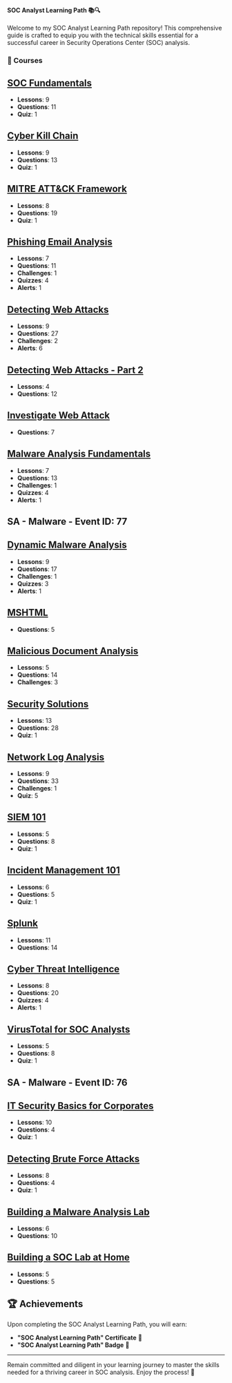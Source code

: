 #### SOC Analyst Learning Path 📚🔍

Welcome to my SOC Analyst Learning Path repository! This comprehensive guide is crafted to equip you with the technical skills essential for a successful career in Security Operations Center (SOC) analysis.

### 📘 Courses
## [SOC Fundamentals](SOC_Fundamentals/README.md)
- **Lessons**: 9
- **Questions**: 11
- **Quiz**: 1
## [Cyber Kill Chain](Cyber_Kill_Chain/README.md)
- **Lessons**: 9
- **Questions**: 13
- **Quiz**: 1
## [MITRE ATT&CK Framework](MITRE_ATTCK_Framework/README.md)
- **Lessons**: 8
- **Questions**: 19
- **Quiz**: 1
## [Phishing Email Analysis](Phishing_Email_Analysis/README.md)
- **Lessons**: 7
- **Questions**: 11
- **Challenges**: 1
- **Quizzes**: 4
- **Alerts**: 1
## [Detecting Web Attacks](Detecting_Web_Attacks/README.md)
- **Lessons**: 9
- **Questions**: 27
- **Challenges**: 2
- **Alerts**: 6
## [Detecting Web Attacks - Part 2](Detecting_Web_Attacks_2/README.md)
- **Lessons**: 4
- **Questions**: 12
## [Investigate Web Attack](Investigate_Web_Attack/README.md)
- **Questions**: 7
## [Malware Analysis Fundamentals](Malware_Analysis_Fundamentals/README.md)
- **Lessons**: 7
- **Questions**: 13
- **Challenges**: 1
- **Quizzes**: 4
- **Alerts**: 1
## SA - Malware - Event ID: 77
## [Dynamic Malware Analysis](Dynamic_Malware_Analysis/README.md)
- **Lessons**: 9
- **Questions**: 17
- **Challenges**: 1
- **Quizzes**: 3
- **Alerts**: 1
## [MSHTML](MSHTML/README.md)
- **Questions**: 5
## [Malicious Document Analysis](Malicious_Document_Analysis/README.md)
- **Lessons**: 5
- **Questions**: 14
- **Challenges**: 3
## [Security Solutions](Security_Solutions/README.md)
- **Lessons**: 13
- **Questions**: 28
- **Quiz**: 1
## [Network Log Analysis](Network_Log_Analysis/README.md)
- **Lessons**: 9
- **Questions**: 33
- **Challenges**: 1
- **Quiz**: 5
## [SIEM 101](SIEM_101/README.md)
- **Lessons**: 5
- **Questions**: 8
- **Quiz**: 1
## [Incident Management 101](Incident_Management_101/README.md)
- **Lessons**: 6
- **Questions**: 5
- **Quiz**: 1
## [Splunk](Splunk/README.md)
- **Lessons**: 11
- **Questions**: 14
## [Cyber Threat Intelligence](Cyber_Threat_Intelligence/README.md)
- **Lessons**: 8
- **Questions**: 20
- **Quizzes**: 4
- **Alerts**: 1
## [VirusTotal for SOC Analysts](VirusTotal_for_SOC_Analysts/README.md)
- **Lessons**: 5
- **Questions**: 8
- **Quiz**: 1
## SA - Malware - Event ID: 76
## [IT Security Basics for Corporates](IT_Security_Basics_for_Corporates/README.md)
- **Lessons**: 10
- **Questions**: 4
- **Quiz**: 1
## [Detecting Brute Force Attacks](Detecting_Brute_Force_Attacks/README.md)
- **Lessons**: 8
- **Questions**: 4
- **Quiz**: 1
## [Building a Malware Analysis Lab](Building_a_Malware_Analysis_Lab/README.md)
- **Lessons**: 6
- **Questions**: 10
## [Building a SOC Lab at Home](Building_a_SOC_Lab_at_Home/README.md)
- **Lessons**: 5
- **Questions**: 5

## 🏆 Achievements

Upon completing the SOC Analyst Learning Path, you will earn:
- **"SOC Analyst Learning Path" Certificate** 📜
- **"SOC Analyst Learning Path" Badge** 🏅

---

Remain committed and diligent in your learning journey to master the skills needed for a thriving career in SOC analysis. Enjoy the process! 🚀
